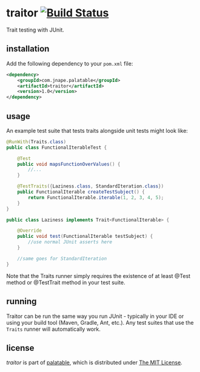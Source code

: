 traitor [![Build Status](https://travis-ci.org/palatable/traitor.png?branch=master)](https://travis-ci.org/palatable/traitor)
=======

Trait testing with JUnit.

installation
------------

Add the following dependency to your `pom.xml` file:

```xml
<dependency>
    <groupId>com.jnape.palatable</groupId>
    <artifactId>traitor</artifactId>
    <version>1.0</version>
</dependency>
```

usage
-----

An example test suite that tests traits alongside unit tests might look like:

```Java
@RunWith(Traits.class)
public class FunctionalIterableTest {

    @Test
    public void mapsFunctionOverValues() {
        //...
    }

    @TestTraits({Laziness.class, StandardIteration.class})
    public FunctionalIterable createTestSubject() {
        return FunctionalIterable.iterable(1, 2, 3, 4, 5);
    }
}
```

```Java
public class Laziness implements Trait<FunctionalIterable> {

    @Override
    public void test(FunctionalIterable testSubject) {
        //use normal JUnit asserts here
    }

    //same goes for StandardIteration
}
```

Note that the Traits runner simply requires the existence of at least @Test method or @TestTrait method in your test suite.

running
-------

Traitor can be run the same way you run JUnit - typically in your IDE or using your build tool (Maven, Gradle, Ant, etc.). Any test suites that use the `Traits` runner will automatically work.

license
-------

_traitor_ is part of [palatable](http://www.github.com/palatable), which is distributed under [The MIT License](http://choosealicense.com/licenses/mit/).

